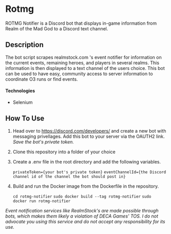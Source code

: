 # Rotmg 

ROTMG Notifier is a Discord bot that displays in-game information from Realm of the Mad God to a Discord text channel.

## Description

The bot script scrapes realmstock.com 's event notifier for information on the current events, remaining heroes, and players in several realms. This information is then displayed to a text channel of the users choice. This bot can be used to have easy, community access to server information to coordinate O3 runs or find events.

#### Technologies

- Selenium

## How To Use

1. Head over to https://discord.com/developers/ and create a new bot with messaging privellages. Add this bot to your server via the OAUTH2 link. *Save the bot's private token.*

2. Clone this repository into a folder of your choice

3. Create a .env file in the root directory and add the following variables.
	
	
	`privateToken={your bot's private token}`
	`eventChannelId={the Discord channel id of the channel the bot should post in}`
	
	
4. Build and run the Docker image from the Dockerfile in the repository.


	`cd rotmg-notifier`
	`sudo docker build --tag rotmg-notifier`
	`sudo docker run rotmg-notifier`
	
	
	
	
*Event notification services like RealmStock's are made possible through bots, which makes them likely a violation of DECA Games' TOS. I do not advocate you using this service and do not accept any responsibility for its use.*
